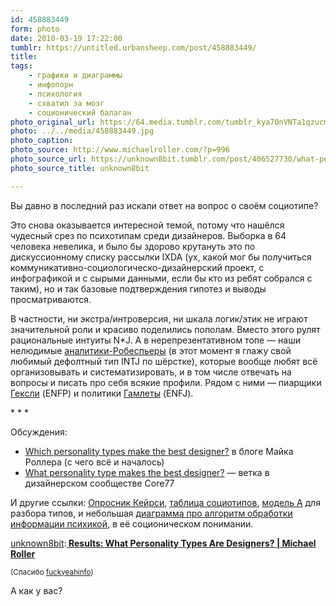 ```yaml
---
id: 458883449
form: photo
date: 2010-03-19 17:22:00
tumblr: https://untitled.urbansheep.com/post/458883449/
title:
tags:
    - графики и диаграммы
    - инфопорн
    - психология
    - схватил за мозг
    - соционический балаган
photo_original_url: https://64.media.tumblr.com/tumblr_kya70nVNTa1qzucm5o1_r1_1280.jpg
photo: ../../media/458883449.jpg
photo_caption:
photo_source: http://www.michaelroller.com/?p=996
photo_source_url: https://unknown8bit.tumblr.com/post/406527730/what-personality-types-are-designers
photo_source_title: unknown8bit

---
```


<p>Вы давно в последний раз искали ответ на вопрос о своём социотипе?</p>

<p>Это снова оказывается интересной темой, потому что нашёлся чудесный срез по психотипам среди дизайнеров. Выборка в 64 человека невелика, и было бы здорово крутануть это по дискуссионному списку рассылки IXDA (ух, какой мог бы получиться коммуникативно-социологическо-дизайнерский проект, с инфографикой и с сырыми данными, если бы кто из ребят собрался с таким), но и так базовые подтверждения гипотез и выводы просматриваются.</p>

<p>В частности, ни экстра/интроверсия, ни шкала логик/этик не играют значительной роли и красиво поделились пополам. Вместо этого рулят рациональные интуиты N*J. А в нерепрезентативном топе — наши нелюдимые <a href="http://www.socionika.info/tip/lii.html">аналитики-Робеспьеры</a> (в этот момент я глажу свой любимый дефолтный тип INTJ по шёрстке), которые вообще любят всё организовывать и систематизировать, и в том числе отвечать на вопросы и писать про себя всякие профили. Рядом с ними — пиарщики <a href="http://www.socionika.info/tip/iee.html">Гексли</a> (ENFP) и политики <a href="http://www.socionika.info/tip/eie.html">Гамлеты</a> (ENFJ).</p>

<p>* * *</p>

<p>Обсуждения:</p>

<ul><li><a href="http://www.michaelroller.com/?p=984">Which personality types make the best designer?</a> в блоге Майка Роллера (с чего всё и началось)</li>
<li><a href="http://boards.core77.com/viewtopic.php?f=5&amp;t=20813">What personality type makes the best designer?</a> — ветка в дизайнерском сообществе Core77</li>
</ul><p>И другие ссылки: <a href="http://www.socionics.org/test/keirsey.asp">Опросник Кейрси</a>, <a href="http://www.socionics.org/type/default.aspx">таблица социотипов</a>, <a href="http://www.socionika.info/model.html">модель А</a> для разбора типов, и небольшая <a href="http://www.socionika.info/algoritm.html">диаграмма про алгоритм обработки информации психикой</a>, в её соционическом понимании.</p>

<p><a href="http://unknown8bit.org/post/406527730/what-personality-types-are-designers">unknown8bit</a>:<a href="http://www.michaelroller.com/?p=996"><strong> Results: What Personality Types Are Designers? | Michael Roller</strong></a></p>

<p><small>(Спасибо <a href="http://infothesis.yanamitchell.com/post/456695063/what-personality-types-are-designers" class="tumblr_blog">fuckyeahinfo</a>)</small></p>

<p>А как у вас?</p>
